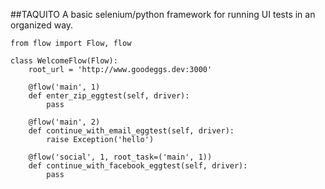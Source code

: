 ##TAQUITO
A basic selenium/python framework for running UI tests in an organized way.

    from flow import Flow, flow
    
    class WelcomeFlow(Flow):
        root_url = 'http://www.goodeggs.dev:3000'
    
        @flow('main', 1)
        def enter_zip_eggtest(self, driver):
            pass
    
        @flow('main', 2)
        def continue_with_email_eggtest(self, driver):
            raise Exception('hello')
    
        @flow('social', 1, root_task=('main', 1))
        def continue_with_facebook_eggtest(self, driver):
            pass
